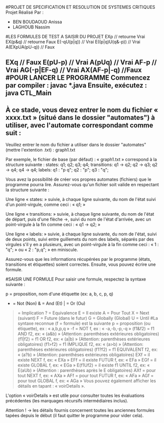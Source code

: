 #PROJET DE SPECIFICATION ET RESOLUTION DE SYSTEMES CRITIQUES
Projet Réalisé Par :
- BEN BOUDAOUD Anissa
- LAGHOUB Nassim

#LES FORMULES DE TEST A SAISIR DU PROJET
EXp  // retourne Vrai
EX(p&q)  // retourne Faux
E(-qU(p|q)) // Vrai
E((p|q)U(q&-p)) // Vrai
A(EXpUA(pU-q)) // Faux

EXq // Faux
E(pU-p) // Vrai
A(pUq) // Vrai
AF-p   // Vrai
AG(-p|EF-q) // Vrai
AX(AF-p|-q) //Faux
#POUR LANCER LE PROGRAMME
Commencez par compiler : javac *.java
Ensuite, exécutez : java CTL_Main
-------------------------------------------------------------------------------------------------------
À ce stade, vous devez entrer le nom du fichier « xxxx.txt » (situé dans le dossier "automates") à utiliser, avec l'automate correspondant comme suit :
----------------------------------------------------------------------------------------------------
Veuillez entrer le nom du fichier a utiliser dans le dossier "automates" (mettre l'extention .txt) : 
graph1.txt

Par exemple, le fichier de base (par défaut) : « graph1.txt » correspond à la structure suivante :
states:
q1;
q2;
q3;
q4;
transitions:
q1 -> q2;
q2 -> q3;
q2 -> q4;
q4 -> q4;
labels:
q1 : "p q";
q2 : "p";
q3 : "q";

Vous avez la possibilité de créer vos propres automates (fichiers) que le programme pourra lire. Assurez-vous qu'un fichier soit valide en respectant la structure suivante :

Une ligne « states: » suivie, à chaque ligne suivante, du nom de l'état suivi d'un point-virgule, comme ceci : « q1; »

Une ligne « transitions: » suivie, à chaque ligne suivante, du nom de l'état de départ, puis d'une flèche ->, suivi du nom de l'état d'arrivée, avec un point-virgule à la fin comme ceci : « q1 -> q2; »

Une ligne « labels: » suivie, à chaque ligne suivante, du nom de l'état, suivi de deux points, suivi entre guillemets du nom des labels, séparés par des virgules s'il y en a plusieurs, avec un point-virgule à la fin comme ceci : « 1 : "q"; » ou « 2 : "p,q"; » en miniscule.

Assurez-vous que les informations récupérées par le programme (états, transitions et étiquettes) soient correctes. Ensuite, vous pouvez écrire une formule.

#SAISIR UNE FORMULE
Pour saisir une formule, respectez la syntaxe suivante :

p = proposition, nom d'une étiquette (ex: a, b, c, p, q)
- = Not (Non)
& = And (Et)
| = Or (Ou)
> = Implication
? = Equivalence
E = Il existe
A = Pour Tout
X = Next (suivant)
F = Future (dans le futur)
G = Globally (Global)
U = Until
#La syntaxe reconnue (f = formule) est la suivante
p = proposition (ou étiquette), ex : « a,b,p,q »
-f = NOT f, ex : « -a,-b,-p,-q »
(f1&f2) = f1 AND f2, ex: « (a&b) » (Attention: parenthèses extérieures obligatoires)
(f1|f2) = f1 OR f2, ex: « (a|b) » (Attention: parenthèses extérieures obligatoires)
(f1>f2) = f1 IMPLIQUE f2, ex: « (a>b) » (Attention: parenthèses extérieures obligatoires)
(f1?f2) = f1 EQUIVALENT f2, ex: « (a?b) » (Attention: parenthèses extérieures obligatoires)
EXf = il existe NEXT f, ex: « EXa »
EFf = il existe FUTUR f, ex: « EFa »
EGf = il existe GLOBAL f, ex: « EGa »
E(f1Uf2) = il existe f1 UNTIL f2, ex: « E(aUb) » (Attention : parenthèses après le E obligatoires)
AXf = pour tout NEXT f, ex: « AXa »
AFf = pour tout FUTUR f, ex: « AFa »
AGf = pour tout GLOBAL f, ex: « AGa »
Vous pouvez également afficher les détails en tapant : « voirDetails ».

L'option « voirDetails » est utile pour consulter toutes les évaluations précédentes (les marquages récursifs intermédiaires inclus). 

Attention ! -> les détails fournis concernent toutes les anciennes formules tapées depuis le début (il faut quitter le programme pour vider cela).

